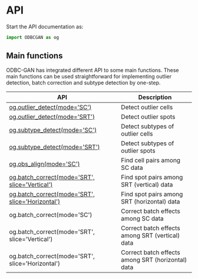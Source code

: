 # API

Start the API documentation as:

```python
import ODBCGAN as og
```

## Main functions

ODBC-GAN has integrated different API to some main functions. These main functions can be used straightforward for implementing outlier detection, batch correction and subtype detection by one-step.

| <center>API</center> | <center>Description</center> |
|---|---|
| [og.outlier_detect(mode='SC')](./Outlier/outlier_detect.md)  | Detect outlier cells |
| [og.outlier_detect(mode='SRT')](./Outlier/outlier_detect.md) | Detect outlier spots |
| [og.subtype_detect(mode='SC')](./Subtype/subtype_detect.md) | Detect subtypes of outlier cells |
| [og.subtype_detect(mode='SRT')](./Subtype/subtype_detect.md) | Detect subtypes of outlier spots |
| [og.obs_align(mode='SC')](./Align/obs_align.md) | Find cell pairs among SC data |
| [og.batch_correct(mode='SRT', slice='Vertical')](./Align/obs_align.md) | Find spot pairs among SRT (vertical) data |
| [og.batch_correct(mode='SRT', slice='Horizontal')](./Align/obs_align.md) | Find spot pairs among SRT (horizontal) data |
| og.batch_correct(mode='SC') | Correct batch effects among SC data |
| og.batch_correct(mode='SRT', slice='Vertical') | Correct batch effects among SRT (vertical) data |
| og.batch_correct(mode='SRT', slice='Horizontal') | Correct batch effects among SRT (horizontal) data |